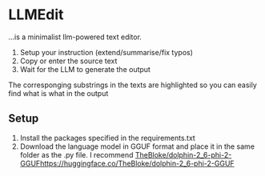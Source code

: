 # LLMEdit
...is a minimalist llm-powered text editor.
1. Setup your instruction (extend/summarise/fix typos)
2. Copy or enter the source text
3. Wait for the LLM to generate the output

The corresponging substrings in the texts are highlighted so you can easily find what is what in the output 

## Setup
1. Install the packages specified in the requirements.txt
2. Download the language model in GGUF format and place it in the same folder as the .py file. I recommend [TheBloke/dolphin-2_6-phi-2-GGUF](https://huggingface.co/TheBloke/dolphin-2_6-phi-2-GGUF)https://huggingface.co/TheBloke/dolphin-2_6-phi-2-GGUF
